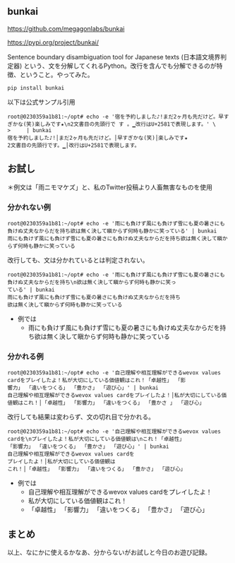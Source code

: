 ## bunkai 

https://github.com/megagonlabs/bunkai

https://pypi.org/project/bunkai/

Sentence boundary disambiguation tool for Japanese texts (日本語文境界判定器)
という、文を分解してくれるPython。改行を含んでも分解できるのが特徴、ということ。やってみた。

`pip install bunkai` 

以下は公式サンプル引用

```
root@0230359a1b81:~/opt# echo -e '宿を予約しました♪!まだ2ヶ月も先だけど。早すぎかな(笑)楽しみです★\n2文書目の先頭行で す 。▁改行はU+2581で表現します。' \
>     | bunkai
宿を予約しました♪!│まだ2ヶ月も先だけど。│早すぎかな(笑)│楽しみです★
2文書目の先頭行です。▁│改行はU+2581で表現します。
```


## お試し

＊例文は「雨ニモマケズ」と、私のTwitter投稿より人畜無害なものを使用



### 分かれない例

```
root@0230359a1b81:~/opt# echo -e '雨にも負けず風にも負けず雪にも夏の暑さにも負けぬ丈夫なからだを持ち欲は無く決して瞋からず何時も静かに笑っている' | bunkai
雨にも負けず風にも負けず雪にも夏の暑さにも負けぬ丈夫なからだを持ち欲は無く決して瞋からず何時も静かに笑っている
```

改行しても、文は分かれているとは判定されない。

```
root@0230359a1b81:~/opt# echo -e '雨にも負けず風にも負けず雪にも夏の暑さにも負けぬ丈夫なからだを持ち\n欲は無く決して瞋からず何時も静かに笑っ
ている' | bunkai
雨にも負けず風にも負けず雪にも夏の暑さにも負けぬ丈夫なからだを持ち
欲は無く決して瞋からず何時も静かに笑っている
```

- 例では
    - 雨にも負けず風にも負けず雪にも夏の暑さにも負けぬ丈夫なからだを持ち欲は無く決して瞋からず何時も静かに笑っている

### 分かれる例

```
root@0230359a1b81:~/opt# echo -e '自己理解や相互理解ができるwevox values cardをプレイしたよ！私が大切にしている価値観はこれ！「卓越性」 「影
響力」 「違いをつくる」 「豊かさ」 「遊び心」' | bunkai
自己理解や相互理解ができるwevox values cardをプレイしたよ！│私が大切にしている価値観はこれ！│「卓越性」 「影響力」 「違いをつくる」 「豊かさ 」 「遊び心」
```

改行しても結果は変わらず、文の切れ目で分かれる。

```
root@0230359a1b81:~/opt# echo -e '自己理解や相互理解ができるwevox values cardを\nプレイしたよ！私が大切にしている価値観は\nこれ！「卓越性」
「影響力」 「違いをつくる」 「豊かさ」 「遊び心」' | bunkai
自己理解や相互理解ができるwevox values cardを
プレイしたよ！│私が大切にしている価値観は
これ！│「卓越性」 「影響力」 「違いをつくる」 「豊かさ」 「遊び心」
```
- 例では
   - 自己理解や相互理解ができるwevox values cardをプレイしたよ！
   - 私が大切にしている価値観はこれ！
   - 「卓越性」 「影響力」 「違いをつくる」 「豊かさ」 「遊び心」


## まとめ

以上、なにかに使えるかなあ、分からないがお試しと今日のお遊び記録。

